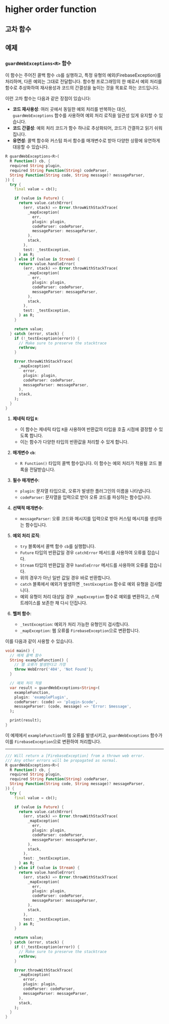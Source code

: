 # higher order function

## 고차 함수

## 예제

### `guardWebExceptions<R>` 함수

이 함수는 주어진 콜백 함수 `cb`를 실행하고, 특정 유형의 예외(FirebaseException)를 처리하며, 다른 예외는 그대로 전달합니다.
함수형 프로그래밍의 한 예로서 예외 처리를 함수로 추상화하여 재사용성과 코드의 간결성을 높이는 것을 목표로 하는 코드입니다.

이런 고차 함수는 다음과 같은 장점이 있습니다:
- **코드 재사용성**: 여러 곳에서 동일한 예외 처리를 반복하는 대신, `guardWebExceptions` 함수를 사용하여 예외 처리 로직을 일관성 있게 유지할 수 있습니다.
- **코드 간결성**: 예외 처리 코드가 함수 하나로 추상화되어, 코드가 간결하고 읽기 쉬워집니다.
- **유연성**: 콜백 함수와 커스텀 파서 함수를 매개변수로 받아 다양한 상황에 유연하게 대응할 수 있습니다.

```dart
R guardWebExceptions<R>(
  R Function() cb, {
  required String plugin,
  required String Function(String) codeParser,
  String Function(String code, String message)? messageParser,
}) {
  try {
    final value = cb();

    if (value is Future) {
      return value.catchError(
        (err, stack) => Error.throwWithStackTrace(
          _mapException(
            err,
            plugin: plugin,
            codeParser: codeParser,
            messageParser: messageParser,
          ),
          stack,
        ),
        test: _testException,
      ) as R;
    } else if (value is Stream) {
      return value.handleError(
        (err, stack) => Error.throwWithStackTrace(
          _mapException(
            err,
            plugin: plugin,
            codeParser: codeParser,
            messageParser: messageParser,
          ),
          stack,
        ),
        test: _testException,
      ) as R;
    }

    return value;
  } catch (error, stack) {
    if (!_testException(error)) {
      // Make sure to preserve the stacktrace
      rethrow;
    }

    Error.throwWithStackTrace(
      _mapException(
        error,
        plugin: plugin,
        codeParser: codeParser,
        messageParser: messageParser,
      ),
      stack,
    );
  }
}
```

1. **제네릭 타입 `R`**:
   - 이 함수는 제네릭 타입 `R`을 사용하여 반환값의 타입을 호출 시점에 결정할 수 있도록 합니다.
   - 이는 함수가 다양한 타입의 반환값을 처리할 수 있게 합니다.

2. **매개변수 `cb`**:
   - `R Function()` 타입의 콜백 함수입니다. 이 함수는 예외 처리가 적용될 코드 블록을 전달받습니다.

3. **필수 매개변수**:
   - `plugin`: 문자열 타입으로, 오류가 발생한 플러그인의 이름을 나타냅니다.
   - `codeParser`: 문자열을 입력으로 받아 오류 코드를 파싱하는 함수입니다.

4. **선택적 매개변수**:
   - `messageParser`: 오류 코드와 메시지를 입력으로 받아 커스텀 메시지를 생성하는 함수입니다.

5. **예외 처리 로직**:
   - `try` 블록에서 콜백 함수 `cb`를 실행합니다.
   - `Future` 타입의 반환값일 경우 `catchError` 메서드를 사용하여 오류를 잡습니다.
   - `Stream` 타입의 반환값일 경우 `handleError` 메서드를 사용하여 오류를 잡습니다.
   - 위의 경우가 아닌 일반 값일 경우 바로 반환합니다.
   - `catch` 블록에서 예외가 발생하면 `_testException` 함수로 예외 유형을 검사합니다.
   - 예외 유형이 처리 대상일 경우 `_mapException` 함수로 예외를 변환하고, 스택 트레이스를 보존한 채 다시 던집니다.

6. **헬퍼 함수**:
   - `_testException`: 예외가 처리 가능한 유형인지 검사합니다.
   - `_mapException`: 웹 오류를 `FirebaseException`으로 변환합니다.

이를 다음과 같이 사용할 수 있습니다.

```dart
void main() {
  // 예제 콜백 함수
  String exampleFunction() {
    // 웹 오류가 발생한다고 가정
    throw WebError('404', 'Not Found');
  }

  // 예외 처리 적용
  var result = guardWebExceptions<String>(
    exampleFunction,
    plugin: 'examplePlugin',
    codeParser: (code) => 'plugin-$code',
    messageParser: (code, message) => 'Error: $message',
  );

  print(result);
}
```

이 예제에서 `exampleFunction`이 웹 오류를 발생시키고, `guardWebExceptions` 함수가 이를 `FirebaseException`으로 변환하여 처리합니다.

---

```dart
/// Will return a [FirebaseException] from a thrown web error.
/// Any other errors will be propagated as normal.
R guardWebExceptions<R>(
  R Function() cb, {
  required String plugin,
  required String Function(String) codeParser,
  String Function(String code, String message)? messageParser,
}) {
  try {
    final value = cb();

    if (value is Future) {
      return value.catchError(
        (err, stack) => Error.throwWithStackTrace(
          _mapException(
            err,
            plugin: plugin,
            codeParser: codeParser,
            messageParser: messageParser,
          ),
          stack,
        ),
        test: _testException,
      ) as R;
    } else if (value is Stream) {
      return value.handleError(
        (err, stack) => Error.throwWithStackTrace(
          _mapException(
            err,
            plugin: plugin,
            codeParser: codeParser,
            messageParser: messageParser,
          ),
          stack,
        ),
        test: _testException,
      ) as R;
    }

    return value;
  } catch (error, stack) {
    if (!_testException(error)) {
      // Make sure to preserve the stacktrace
      rethrow;
    }

    Error.throwWithStackTrace(
      _mapException(
        error,
        plugin: plugin,
        codeParser: codeParser,
        messageParser: messageParser,
      ),
      stack,
    );
  }
}
```
